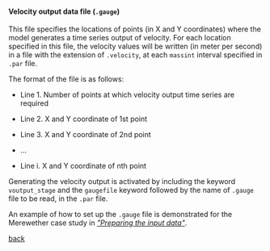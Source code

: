 #### Velocity output data file (`.gauge`)

This file specifies the locations of points (in X and Y coordinates) where the model generates a time series output of velocity. 
For each location specified in this file, the velocity values will be written (in meter per second) in a file with the extension of `.velocity`, at each `massint` interval specified in `.par` file. 

The format of the file is as follows:

- Line 1. Number of points at which velocity output time series are required 

- Line 2. X and Y coordinate of 1st point

- Line 3. X and Y coordinate of 2nd point

- ...

- Line i. X and Y coordinate of nth point


Generating the velocity output is activated by including the keyword `voutput_stage` and the `gaugefile` keyword followed by the name of `.gauge` file to be read, in the `.par` file.  

An example of how to set up the `.gauge` file is demonstrated for the Merewether case study in [_"Preparing the input data"_](/Merewether2.md).


[back](/Merewether1.md)
